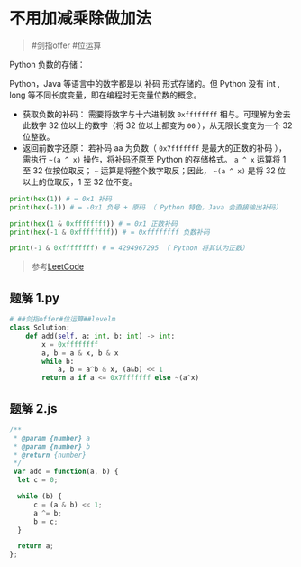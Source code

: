 
# 不用加减乘除做加法

>  #剑指offer  #位运算


Python 负数的存储：

Python，Java 等语言中的数字都是以 补码 形式存储的。但 Python 没有 int , long 等不同长度变量，即在编程时无变量位数的概念。

* 获取负数的补码： 需要将数字与十六进制数 `0xffffffff` 相与。可理解为舍去此数字 32 位以上的数字（将 32 位以上都变为 `00` ），从无限长度变为一个 32 位整数。
* 返回前数字还原： 若补码 aa 为负数（ `0x7fffffff` 是最大的正数的补码 ），需执行 `~(a ^ x)` 操作，将补码还原至 Python 的存储格式。 `a ^ x` 运算将 1 至 32 位按位取反； `~` 运算是将整个数字取反；因此， `~(a ^ x)` 是将 32 位以上的位取反，1 至 32 位不变。

```py
print(hex(1)) # = 0x1 补码
print(hex(-1)) # = -0x1 负号 + 原码 （ Python 特色，Java 会直接输出补码）

print(hex(1 & 0xffffffff)) # = 0x1 正数补码
print(hex(-1 & 0xffffffff)) # = 0xffffffff 负数补码

print(-1 & 0xffffffff) # = 4294967295 （ Python 将其认为正数）
```

> 参考[LeetCode](https://leetcode-cn.com/problems/bu-yong-jia-jian-cheng-chu-zuo-jia-fa-lcof/solution/mian-shi-ti-65-bu-yong-jia-jian-cheng-chu-zuo-ji-7/)



## 题解 1.py

```.py
# ##剑指offer#位运算##levelm
class Solution:
    def add(self, a: int, b: int) -> int:
        x = 0xffffffff
        a, b = a & x, b & x
        while b:
            a, b = a^b & x, (a&b) << 1
        return a if a <= 0x7fffffff else ~(a^x)

```

## 题解 2.js

```.js
/**
 * @param {number} a
 * @param {number} b
 * @return {number}
 */
 var add = function(a, b) {
  let c = 0;

  while (b) {
      c = (a & b) << 1;
      a ^= b;
      b = c;
  }

  return a;
};

```


